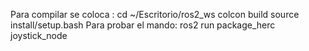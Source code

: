 Para compilar se coloca :
cd ~/Escritorio/ros2_ws
colcon build
source install/setup.bash
Para probar el mando:
ros2 run package_herc joystick_node
